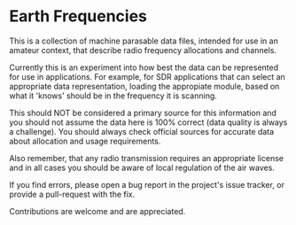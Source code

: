 Earth Frequencies
================

This is a collection of machine parasable data files, intended for use in an
amateur context, that describe radio frequency allocations and channels.

Currently this is an experiment into how best the data can be represented
for use in applications. For example, for SDR applications that can select
an appropriate data representation, loading the appropiate module, based
on what it 'knows' should be in the frequency it is scanning.

This should NOT be considered a primary source for this information and you
should not assume the data here is 100% correct (data quality is always a
challenge). You should always check official sources for accurate data
about allocation and usage requirements. 

Also remember, that any radio transmission requires an appropriate license
and in all cases you should be aware of local regulation of the air waves.

If you find errors, please open a bug report in the project's issue tracker,
or provide a pull-request with the fix.

Contributions are welcome and are appreciated.


